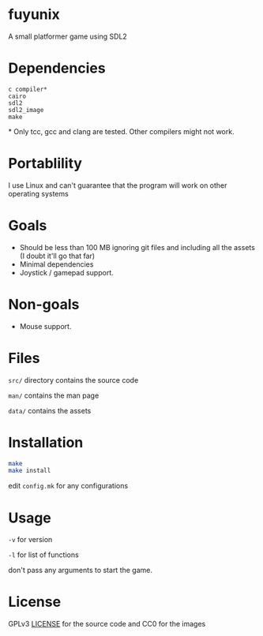 # fuyunix
A small platformer game using SDL2

# Dependencies
```
c compiler*
cairo
sdl2
sdl2_image
make
```
\* Only tcc, gcc and clang are tested.
Other compilers might not work.

# Portablility
I use Linux and can't guarantee that the program will work on other operating
systems

# Goals
* Should be less than 100 MB ignoring git files and including all the assets
  (I doubt it'll go that far)
* Minimal dependencies
* Joystick / gamepad support.

# Non-goals
* Mouse support.

# Files
`src/` directory contains the source code

`man/` contains the man page

`data/` contains the assets

# Installation
```sh
make
make install
```
edit `config.mk` for any configurations

# Usage
`-v` for version

`-l` for list of functions

don't pass any arguments to start the game.

# License
GPLv3 [LICENSE](LICENSE) for the source code and CC0 for the images
